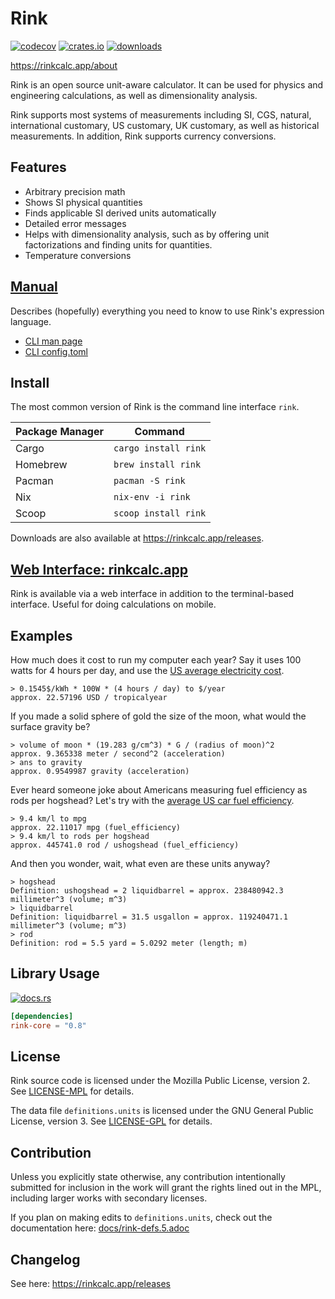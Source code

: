 # Rink

[![codecov](https://codecov.io/gh/tiffany352/rink-rs/branch/master/graph/badge.svg)](https://codecov.io/gh/tiffany352/rink-rs)
[![crates.io](https://img.shields.io/crates/v/rink)](https://crates.io/crates/rink)
[![downloads](https://img.shields.io/crates/d/rink)](https://crates.io/crates/rink)

https://rinkcalc.app/about

Rink is an open source unit-aware calculator. It can be used for physics
and engineering calculations, as well as dimensionality analysis.

Rink supports most systems of measurements including SI, CGS, natural,
international customary, US customary, UK customary, as well as
historical measurements. In addition, Rink supports currency
conversions.

## Features

* Arbitrary precision math
* Shows SI physical quantities
* Finds applicable SI derived units automatically
* Detailed error messages
* Helps with dimensionality analysis, such as by offering unit
  factorizations and finding units for quantities.
* Temperature conversions

## [Manual](https://rinkcalc.app/manual)

Describes (hopefully) everything you need to know to use Rink's
expression language.

* [CLI man page](https://rinkcalc.app/cli-manpage)
* [CLI config.toml](https://rinkcalc.app/configuration)

## Install

The most common version of Rink is the command line interface `rink`.

| Package Manager | Command              |
| --------------- | -------------------- |
| Cargo           | `cargo install rink` |
| Homebrew        | `brew install rink`  |
| Pacman          | `pacman -S rink`     |
| Nix             | `nix-env -i rink`    |
| Scoop           | `scoop install rink` |

Downloads are also available at <https://rinkcalc.app/releases>.

## [Web Interface: rinkcalc.app](https://rinkcalc.app)

Rink is available via a web interface in addition to the terminal-based
interface. Useful for doing calculations on mobile.

## Examples

How much does it cost to run my computer each year? Say it uses 100
watts for 4 hours per day, and use the [US average electricity
cost][elec].

[elec]: https://www.eia.gov/electricity/monthly/epm_table_grapher.php?t=epmt_5_6_a

```
> 0.1545$/kWh * 100W * (4 hours / day) to $/year
approx. 22.57196 USD / tropicalyear
```

If you made a solid sphere of gold the size of the moon, what would the
surface gravity be?

```
> volume of moon * (19.283 g/cm^3) * G / (radius of moon)^2
approx. 9.365338 meter / second^2 (acceleration)
> ans to gravity
approx. 0.9549987 gravity (acceleration)
```

Ever heard someone joke about Americans measuring fuel efficiency as
rods per hogshead? Let's try with the [average US car fuel
efficiency][eff].

[eff]: https://www.bts.gov/content/average-fuel-efficiency-us-passenger-cars-and-light-trucks

```
> 9.4 km/l to mpg
approx. 22.11017 mpg (fuel_efficiency)
> 9.4 km/l to rods per hogshead
approx. 445741.0 rod / ushogshead (fuel_efficiency)
```

And then you wonder, wait, what even are these units anyway?

```
> hogshead
Definition: ushogshead = 2 liquidbarrel = approx. 238480942.3 millimeter^3 (volume; m^3)
> liquidbarrel
Definition: liquidbarrel = 31.5 usgallon = approx. 119240471.1 millimeter^3 (volume; m^3)
> rod
Definition: rod = 5.5 yard = 5.0292 meter (length; m)
```

## Library Usage

[![docs.rs](https://img.shields.io/docsrs/rink-core)](https://docs.rs/rink-core/latest/rink_core/)

```toml
[dependencies]
rink-core = "0.8"
```

## License

Rink source code is licensed under the Mozilla Public License,
version 2. See [LICENSE-MPL](./LICENSE-MPL) for details.

The data file `definitions.units` is licensed under the GNU General
Public License, version 3. See [LICENSE-GPL](./LICENSE-GPL) for details.

## Contribution

Unless you explicitly state otherwise, any contribution intentionally
submitted for inclusion in the work will grant the rights lined out in
the MPL, including larger works with secondary licenses.

If you plan on making edits to `definitions.units`, check out the
documentation here: [docs/rink-defs.5.adoc](./docs/rink-defs.5.adoc)

## Changelog

See here: https://rinkcalc.app/releases
